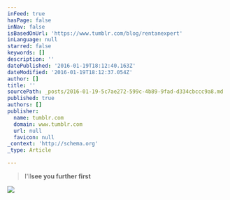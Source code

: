 ```yaml
---
inFeed: true
hasPage: false
inNav: false
isBasedOnUrl: 'https://www.tumblr.com/blog/rentanexpert'
inLanguage: null
starred: false
keywords: []
description: ''
datePublished: '2016-01-19T18:12:40.163Z'
dateModified: '2016-01-19T18:12:37.054Z'
author: []
title: ''
sourcePath: _posts/2016-01-19-5c7ae272-599c-4b89-9fad-d334cbccc9a8.md
published: true
authors: []
publisher:
  name: tumblr.com
  domain: www.tumblr.com
  url: null
  favicon: null
_context: 'http://schema.org'
_type: Article

---
```

> I'll**see you further first**

![](https://s3-us-west-2.amazonaws.com/the-grid-img/p/619bccb0cd5f406ceafb1dbe2eb572ee2dda9f0e.gif)